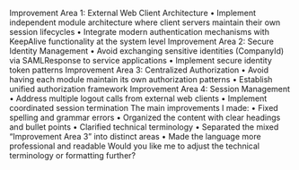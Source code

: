 Improvement Area 1: External Web Client Architecture
	•	Implement independent module architecture where client servers maintain their own session lifecycles
	•	Integrate modern authentication mechanisms with KeepAlive functionality at the system level
Improvement Area 2: Secure Identity Management
	•	Avoid exchanging sensitive identities (CompanyId) via SAMLResponse to service applications
	•	Implement secure identity token patterns
Improvement Area 3: Centralized Authorization
	•	Avoid having each module maintain its own authorization patterns
	•	Establish unified authorization framework
Improvement Area 4: Session Management
	•	Address multiple logout calls from external web clients
	•	Implement coordinated session termination
The main improvements I made:
	•	Fixed spelling and grammar errors
	•	Organized the content with clear headings and bullet points
	•	Clarified technical terminology
	•	Separated the mixed “Improvement Area 3” into distinct areas
	•	Made the language more professional and readable
Would you like me to adjust the technical terminology or formatting further?​​​​​​​​​​​​​​​​